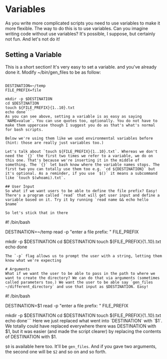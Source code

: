 # Variables
As you write more complicated scripts you need to use variables to make it more flexible. The way to do this is to use variables. Can you imagine writing code without use variables? It's possible, I suppose, but certainly not fun. And let's not do it!

## Setting a Variable
This is a short section! It's very easy to set a variable. and you've already done it. Modify ~/bin/gen_files to be as follow:

```#! /bin/bash

DESTINATION=~/temp
FILE_PREFIX=file

mkdir -p $DESTINATION
cd $DESTINATION
touch ${FILE_PREFIX}{1..10}.txt
echo done```
As you can see above, setting a variable is as easy as saying `NAME=value`. You can use quotes too, optionally. You do not have to make them uppercase though I suggest you do as that's what's normal for bash scripts.

Below we're using them like we used environmental variables before (hint: those are really just variables too.)

Let's talk about `touch ${FILE_PREFIX}{1..10}.txt`. Whereas we don't need the `{}` the first two times we refer to a variable, we do on this one. That's because we're inserting it in the middle of something. The `{}` let bash know where the variable names stops. The first two you can totally use them too e.g. `cd ${DESTINATION}` but it's optional. As a reminder, if you use `$()` it means a subcommand like `touch $(whoami).txt`.

## User Input
So what if we want users to be able to define the file prefix? Easy! There's a program called `read` that will get user input and define a variable based on it. Try it by running `read name && echo hello $name`

So let's stick that in there
```
#! /bin/bash

DESTINATION=~/temp
read -p "enter a file prefix: " FILE_PREFIX

mkdir -p $DESTINATION
cd $DESTINATION
touch ${FILE_PREFIX}{1..10}.txt
echo done
```
The `-p` flag allows us to prompt the user with a string, letting them know what we're expecting

# Arguments
What if we want the user to be able to pass in the path to where we want to create the directory? We can do that via arguments (sometimes called parameters too.) We want the user to be able say `gen_files ~/different_directory` and use that input as $DESTINATION. Easy!
```
#! /bin/bash

DESTINATION=$1
read -p "enter a file prefix: " FILE_PREFIX

mkdir -p $DESTINATION
cd $DESTINATION
touch ${FILE_PREFIX}{1..10}.txt
echo done```
Here we just replaced what went into `DESTINATION` with `$1`. We totally could have replaced everywhere there was DESTINATION with $1, but it was easier (and made the script clearer) by replacing the contents of DESTINATION with $1.

`$0` is available here too. It'll be `gen_files`. And if you gave two arguments, the second one will be `$2` and so on and so forth.